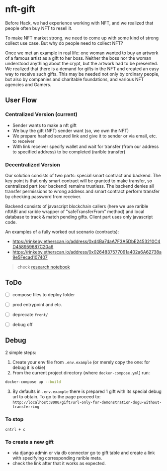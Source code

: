 # nft-gift
Before Hack, we had experience working with NFT, and we realized that people often buy NFT to resell it.

To make NFT market strong, we need to come up with some kind of strong collect use case. But why do people need to collect NFT?

Once we met an example in real life: one woman wanted to buy an artwork of a famous artist as a gift to her boss. Neither the boss nor the woman understood anything about the crypt, but the artwork had to be presented. We realized that there is a demand for gifts in the NFT and created an easy way to receive such gifts. This may be needed not only by ordinary people, but also by companies and charitable foundations, and various NFT agencies and Gamers.

## User Flow
### Centralized Version (current)
- Sender wants to make a nft gift
- We buy the gift (NFT) sender want (so, we own the NFT)
- We prepare hashed secured link and give it to sender or via email, etc. to receiver
- With link receiver specify wallet and wait for transfer (from our address to specified address) to be completed (rarible transfer)

### Decentralized Version
Our solution consists of two parts: special smart contract and backend. The key point is that only smart contract will be granted to make transfer, so centralized part (our backend) remains trustless. The backend denies all transfer permissions to wrong address and smart contract perform transfer by checking password from receiver.

Backend consists of javascript blockchain callers (here we use rarible nftABI and rarible wrapper of  "safeTransferFrom" method) and local database to track & match pending gifts. Client part uses only javascript code.  

An examples of a fully worked out scenario (contracts): 
- https://rinkeby.etherscan.io/address/0xd4Ba7daA7F3A5DbE2453210C4D458959687C20a6
- https://rinkeby.etherscan.io/address/0x0264837577091a402a6A62738a9e5Fecad107407

> check [research notebook](https://github.com/ethglobal2021-whynft/nft-gift/blob/main/research/darilka_contract_workflow.ipynb)

## ToDo

- [ ] compose files to deploy folder
- [ ] prod entrypoint and etc.
- [ ] deprecate `front/`
- [ ] debug off


## Debug
2 simple steps:

1. Create your env file from `.env.example`
(or merely copy the one: for debug it is okie)
2. From the current project directory (where `docker-compose.yml`) run:
```bash
docker-compose up --build
```
3. By defaults in `.env.example` there is prepared 1 gift with its special debug url to obtain. To go to the page proceed to:
`http://localhost:8000/gift/url-only-for-demonstration-dogu-without-transferring`

### To stop
`cntrl + c`

### To create a new gift
- via django admin or via db connector go to gift table and create a link with specifying corresponding  rarible meta.
- check the link after that it works as expected.
